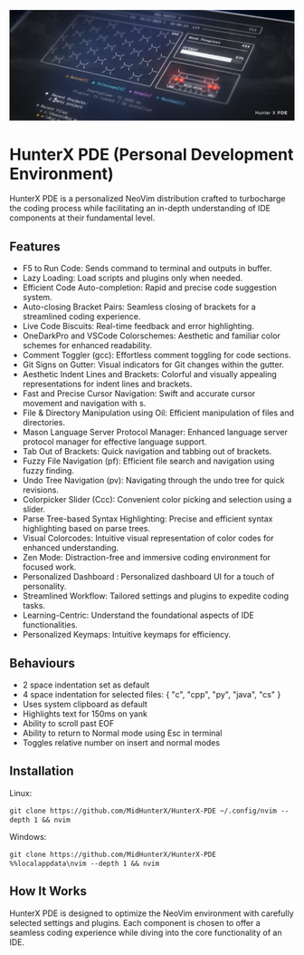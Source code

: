 ![](./img/header.jpg)

# HunterX PDE (Personal Development Environment)

HunterX PDE is a personalized NeoVim distribution crafted to turbocharge the coding process while facilitating an in-depth understanding of IDE components at their fundamental level.

## Features

- F5 to Run Code: Sends command to terminal and outputs in buffer.
- Lazy Loading: Load scripts and plugins only when needed.
- Efficient Code Auto-completion: Rapid and precise code suggestion system.
- Auto-closing Bracket Pairs: Seamless closing of brackets for a streamlined coding experience.
- Live Code Biscuits: Real-time feedback and error highlighting.
- OneDarkPro and VSCode Colorschemes: Aesthetic and familiar color schemes for enhanced readability.
- Comment Toggler (gcc): Effortless comment toggling for code sections.
- Git Signs on Gutter: Visual indicators for Git changes within the gutter.
- Aesthetic Indent Lines and Brackets: Colorful and visually appealing representations for indent lines and brackets.
- Fast and Precise Cursor Navigation: Swift and accurate cursor movement and navigation with s<Regex>.
- File & Directory Manipulation using Oil: Efficient manipulation of files and directories.
- Mason Language Server Protocol Manager: Enhanced language server protocol manager for effective language support.
- Tab Out of Brackets: Quick navigation and tabbing out of brackets.
- Fuzzy File Navigation (pf): Efficient file search and navigation using fuzzy finding.
- Undo Tree Navigation (pv): Navigating through the undo tree for quick revisions.
- Colorpicker Slider (Ccc): Convenient color picking and selection using a slider.
- Parse Tree-based Syntax Highlighting: Precise and efficient syntax highlighting based on parse trees.
- Visual Colorcodes: Intuitive visual representation of color codes for enhanced understanding.
- Zen Mode: Distraction-free and immersive coding environment for focused work.
- Personalized Dashboard : Personalized dashboard UI for a touch of personality.
- Streamlined Workflow: Tailored settings and plugins to expedite coding tasks.
- Learning-Centric: Understand the foundational aspects of IDE functionalities.
- Personalized Keymaps: Intuitive keymaps for efficiency.

## Behaviours
- 2 space indentation set as default
- 4 space indentation for selected files: { "c", "cpp", "py", "java", "cs" }
- Uses system clipboard as default
- Highlights text for 150ms on yank
- Ability to scroll past EOF
- Ability to return to Normal mode using Esc in terminal
- Toggles relative number on insert and normal modes

## Installation

Linux:
```
git clone https://github.com/MidHunterX/HunterX-PDE ~/.config/nvim --depth 1 && nvim
```

Windows:
```
git clone https://github.com/MidHunterX/HunterX-PDE %%localappdata\nvim --depth 1 && nvim
```

## How It Works

HunterX PDE is designed to optimize the NeoVim environment with carefully selected settings and plugins. Each component is chosen to offer a seamless coding experience while diving into the core functionality of an IDE.
